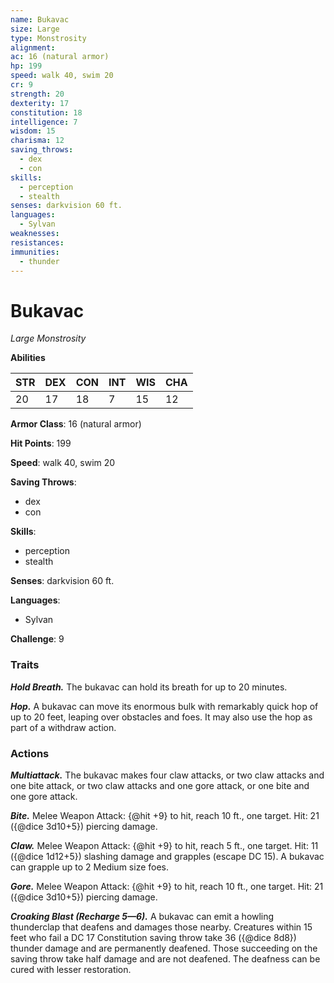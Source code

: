 ```yaml
---
name: Bukavac
size: Large
type: Monstrosity
alignment: 
ac: 16 (natural armor)
hp: 199
speed: walk 40, swim 20
cr: 9
strength: 20
dexterity: 17
constitution: 18
intelligence: 7
wisdom: 15
charisma: 12
saving_throws:
  - dex
  - con
skills:
  - perception
  - stealth
senses: darkvision 60 ft.
languages:
  - Sylvan
weaknesses:
resistances:
immunities:
  - thunder
---
```


# Bukavac

*Large Monstrosity*

**Abilities**

| STR | DEX | CON | INT | WIS | CHA |
| --- | --- | --- | --- | --- | --- |
| 20 | 17 | 18 | 7 | 15 | 12 |

**Armor Class**: 16 (natural armor)

**Hit Points**: 199

**Speed**: walk 40, swim 20

**Saving Throws**:
  - dex
  - con

**Skills**:
  - perception
  - stealth

**Senses**: darkvision 60 ft.

**Languages**:
  - Sylvan

**Challenge**: 9

### Traits
***Hold Breath.*** The bukavac can hold its breath for up to 20 minutes.

***Hop.*** A bukavac can move its enormous bulk with remarkably quick hop of up to 20 feet, leaping over obstacles and foes. It may also use the hop as part of a withdraw action.

### Actions
***Multiattack.*** The bukavac makes four claw attacks, or two claw attacks and one bite attack, or two claw attacks and one gore attack, or one bite and one gore attack.

***Bite.*** Melee Weapon Attack: {@hit +9} to hit, reach 10 ft., one target. Hit: 21 ({@dice 3d10+5}) piercing damage.

***Claw.*** Melee Weapon Attack: {@hit +9} to hit, reach 5 ft., one target. Hit: 11 ({@dice 1d12+5}) slashing damage and grapples (escape DC 15). A bukavac can grapple up to 2 Medium size foes.

***Gore.*** Melee Weapon Attack: {@hit +9} to hit, reach 10 ft., one target. Hit: 21 ({@dice 3d10+5}) piercing damage.

***Croaking Blast (Recharge 5—6).*** A bukavac can emit a howling thunderclap that deafens and damages those nearby. Creatures within 15 feet who fail a DC 17 Constitution saving throw take 36 ({@dice 8d8}) thunder damage and are permanently deafened. Those succeeding on the saving throw take half damage and are not deafened. The deafness can be cured with lesser restoration.


